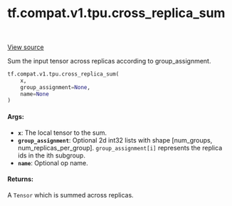 <div itemscope itemtype="http://developers.google.com/ReferenceObject">
<meta itemprop="name" content="tf.compat.v1.tpu.cross_replica_sum" />
<meta itemprop="path" content="Stable" />
</div>

# tf.compat.v1.tpu.cross_replica_sum

<!-- Insert buttons and diff -->

<table class="tfo-notebook-buttons tfo-api" align="left">
</table>

<a target="_blank" href="/code/stable/tensorflow/python/tpu/ops/tpu_ops.py">View source</a>



Sum the input tensor across replicas according to group_assignment.

``` python
tf.compat.v1.tpu.cross_replica_sum(
    x,
    group_assignment=None,
    name=None
)
```



<!-- Placeholder for "Used in" -->


#### Args:


* <b>`x`</b>: The local tensor to the sum.
* <b>`group_assignment`</b>: Optional 2d int32 lists with shape [num_groups,
  num_replicas_per_group]. `group_assignment[i]` represents the replica
  ids in the ith subgroup.
* <b>`name`</b>: Optional op name.


#### Returns:

A `Tensor` which is summed across replicas.


